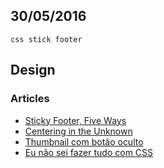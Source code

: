 30/05/2016
----------

`css stick footer`

## Design

### Articles

- [Sticky Footer, Five Ways](https://css-tricks.com/couple-takes-sticky-footer/)
- [Centering in the Unknown](https://css-tricks.com/centering-in-the-unknown/)
- [Thumbnail com botão oculto](http://blog.netoguimaraes.com.br/2016/05/29/css-comentado-thumbnail-com-botao-oculto.html)
- [Eu não sei fazer tudo com CSS](http://blog.netoguimaraes.com.br/2016/05/26/Eu-nao-sei-fazer-tudo-com-css.html)
